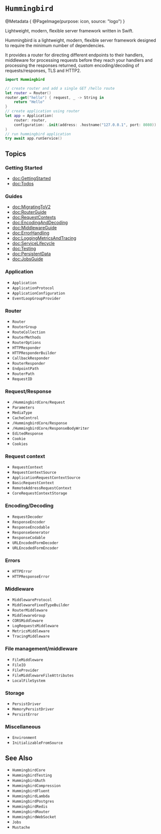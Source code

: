 # ``Hummingbird``

@Metadata {
    @PageImage(purpose: icon, source: "logo")
}

Lightweight, modern, flexible server framework written in Swift.

Hummingbird is a lightweight, modern, flexible server framework designed to require the minimum number of dependencies.

It provides a router for directing different endpoints to their handlers, middleware for processing requests before they reach your handlers and processing the responses returned, custom encoding/decoding of requests/responses, TLS and HTTP2.

```swift
import Hummingbird

// create router and add a single GET /hello route
let router = Router()
router.get("hello") { request, _ -> String in
    return "Hello"
}
// create application using router
let app = Application(
    router: router,
    configuration: .init(address: .hostname("127.0.0.1", port: 8080))
)
// run hummingbird application
try await app.runService()
```

## Topics

### Getting Started

- <doc:GettingStarted>
- <doc:Todos>

### Guides

- <doc:MigratingToV2>
- <doc:RouterGuide>
- <doc:RequestContexts>
- <doc:EncodingAndDecoding>
- <doc:MiddlewareGuide>
- <doc:ErrorHandling>
- <doc:LoggingMetricsAndTracing>
- <doc:ServiceLifecycle>
- <doc:Testing>
- <doc:PersistentData>
- <doc:JobsGuide>

### Application

- ``Application``
- ``ApplicationProtocol``
- ``ApplicationConfiguration``
- ``EventLoopGroupProvider``

### Router

- ``Router``
- ``RouterGroup``
- ``RouteCollection``
- ``RouterMethods``
- ``RouterOptions``
- ``HTTPResponder``
- ``HTTPResponderBuilder``
- ``CallbackResponder``
- ``RouterResponder``
- ``EndpointPath``
- ``RouterPath``
- ``RequestID``

### Request/Response

- ``/HummingbirdCore/Request``
- ``Parameters``
- ``MediaType``
- ``CacheControl``
- ``/HummingbirdCore/Response``
- ``/HummingbirdCore/ResponseBodyWriter``
- ``EditedResponse``
- ``Cookie``
- ``Cookies``

### Request context

- ``RequestContext``
- ``RequestContextSource``
- ``ApplicationRequestContextSource``
- ``BasicRequestContext``
- ``RemoteAddressRequestContext``
- ``CoreRequestContextStorage``

### Encoding/Decoding

- ``RequestDecoder``
- ``ResponseEncoder``
- ``ResponseEncodable``
- ``ResponseGenerator``
- ``ResponseCodable``
- ``URLEncodedFormDecoder``
- ``URLEncodedFormEncoder``

### Errors

- ``HTTPError``
- ``HTTPResponseError``

### Middleware

- ``MiddlewareProtocol``
- ``MiddlewareFixedTypeBuilder``
- ``RouterMiddleware``
- ``MiddlewareGroup``
- ``CORSMiddleware``
- ``LogRequestsMiddleware``
- ``MetricsMiddleware``
- ``TracingMiddleware``

### File management/middleware

- ``FileMiddleware``
- ``FileIO``
- ``FileProvider``
- ``FileMiddlewareFileAttributes``
- ``LocalFileSystem``

### Storage

- ``PersistDriver``
- ``MemoryPersistDriver``
- ``PersistError``

### Miscellaneous

- ``Environment``
- ``InitializableFromSource``

## See Also

- ``HummingbirdCore``
- ``HummingbirdTesting``
- ``HummingbirdAuth``
- ``HummingbirdCompression``
- ``HummingbirdFluent``
- ``HummingbirdLambda``
- ``HummingbirdPostgres``
- ``HummingbirdRedis``
- ``HummingbirdRouter``
- ``HummingbirdWebSocket``
- ``Jobs``
- ``Mustache``
